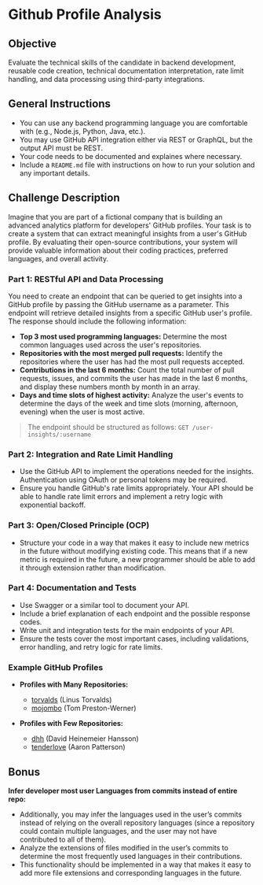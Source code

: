 # Github Profile Analysis

## Objective
Evaluate the technical skills of the candidate in backend development, reusable code creation, technical documentation interpretation, rate limit handling, and  data processing using third-party integrations.

## General Instructions
- You can use any backend programming language you are comfortable with (e.g., Node.js, Python, Java, etc.).
- You may use GitHub API integration either via REST or GraphQL, but the output API must be REST.
- Your code needs to be documented and explaines where necessary.
- Include a `README.md` file with instructions on how to run your solution and any important details.

## Challenge Description

Imagine that you are part of a fictional company that is building an advanced analytics platform for developers' GitHub profiles. Your task is to create a system that can extract meaningful insights from a user's GitHub profile. By evaluating their open-source contributions, your system will provide valuable information about their coding practices, preferred languages, and overall activity.

### Part 1: RESTful API and Data Processing

You need to create an endpoint that can be queried to get insights into a GitHub profile by passing the GitHub username as a parameter. This endpoint will retrieve detailed insights from a specific GitHub user's profile. The response should include the following information:

- **Top 3 most used programming languages:** Determine the most common languages used across the user's repositories.
- **Repositories with the most merged pull requests:** Identify the repositories where the user has had the most pull requests accepted.
- **Contributions in the last 6 months:** Count the total number of pull requests, issues, and commits the user has made in the last 6 months, and display these numbers month by month in an array.
- **Days and time slots of highest activity:** Analyze the user's events to determine the days of the week and time slots (morning, afternoon, evening) when the user is most active.

> The endpoint should be structured as follows: `GET /user-insights/:username`

### Part 2: Integration and Rate Limit Handling

- Use the GitHub API to implement the operations needed for the insights. Authentication using OAuth or personal tokens may be required.
- Ensure you handle GitHub's rate limits appropriately. Your API should be able to handle rate limit errors and implement a retry logic with exponential backoff.

### Part 3: Open/Closed Principle (OCP)

- Structure your code in a way that makes it easy to include new metrics in the future without modifying existing code. This means that if a new metric is required in the future, a new programmer should be able to add it through extension rather than modification.

### Part 4: Documentation and Tests

- Use Swagger or a similar tool to document your API.
- Include a brief explanation of each endpoint and the possible response codes.
- Write unit and integration tests for the main endpoints of your API.
- Ensure the tests cover the most important cases, including validations, error handling, and retry logic for rate limits.

### Example GitHub Profiles

- **Profiles with Many Repositories:**
  - [torvalds](https://github.com/torvalds) (Linus Torvalds)
  - [mojombo](https://github.com/mojombo) (Tom Preston-Werner)

- **Profiles with Few Repositories:**
  - [dhh](https://github.com/dhh) (David Heinemeier Hansson)
  - [tenderlove](https://github.com/tenderlove) (Aaron Patterson)
 
## Bonus

**Infer developer most user Languages from commits instead of entire repo:**
- Additionally, you may infer the languages used in the user’s commits instead of relying on the overall repository languages (since a repository could contain multiple languages, and the user may not have contributed to all of them).
- Analyze the extensions of files modified in the user’s commits to determine the most frequently used languages in their contributions.
- This functionality should be implemented in a way that makes it easy to add more file extensions and corresponding languages in the future.
